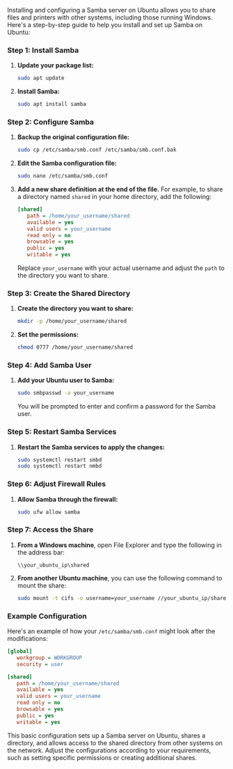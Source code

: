 Installing and configuring a Samba server on Ubuntu allows you to share files and printers with other systems, including those running Windows. Here's a step-by-step guide to help you install and set up Samba on Ubuntu:

### Step 1: Install Samba

1. **Update your package list:**
    ```bash
    sudo apt update
    ```

2. **Install Samba:**
    ```bash
    sudo apt install samba
    ```

### Step 2: Configure Samba

1. **Backup the original configuration file:**
    ```bash
    sudo cp /etc/samba/smb.conf /etc/samba/smb.conf.bak
    ```

2. **Edit the Samba configuration file:**
    ```bash
    sudo nano /etc/samba/smb.conf
    ```

3. **Add a new share definition at the end of the file.** For example, to share a directory named `shared` in your home directory, add the following:
    ```ini
    [shared]
       path = /home/your_username/shared
       available = yes
       valid users = your_username
       read only = no
       browsable = yes
       public = yes
       writable = yes
    ```

    Replace `your_username` with your actual username and adjust the `path` to the directory you want to share.

### Step 3: Create the Shared Directory

1. **Create the directory you want to share:**
    ```bash
    mkdir -p /home/your_username/shared
    ```

2. **Set the permissions:**
    ```bash
    chmod 0777 /home/your_username/shared
    ```

### Step 4: Add Samba User

1. **Add your Ubuntu user to Samba:**
    ```bash
    sudo smbpasswd -a your_username
    ```

    You will be prompted to enter and confirm a password for the Samba user.

### Step 5: Restart Samba Services

1. **Restart the Samba services to apply the changes:**
    ```bash
    sudo systemctl restart smbd
    sudo systemctl restart nmbd
    ```

### Step 6: Adjust Firewall Rules

1. **Allow Samba through the firewall:**
    ```bash
    sudo ufw allow samba
    ```

### Step 7: Access the Share

1. **From a Windows machine**, open File Explorer and type the following in the address bar:
    ```
    \\your_ubuntu_ip\shared
    ```

2. **From another Ubuntu machine**, you can use the following command to mount the share:
    ```bash
    sudo mount -t cifs -o username=your_username //your_ubuntu_ip/shared /mnt
    ```

### Example Configuration

Here's an example of how your `/etc/samba/smb.conf` might look after the modifications:

```ini
[global]
   workgroup = WORKGROUP
   security = user

[shared]
   path = /home/your_username/shared
   available = yes
   valid users = your_username
   read only = no
   browsable = yes
   public = yes
   writable = yes
```

This basic configuration sets up a Samba server on Ubuntu, shares a directory, and allows access to the shared directory from other systems on the network. Adjust the configurations according to your requirements, such as setting specific permissions or creating additional shares.
